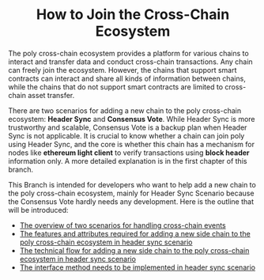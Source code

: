 <h1 align="center">How to Join the Cross-Chain Ecosystem</h1>

The poly cross-chain ecosystem provides a platform for various chains to interact and transfer data and conduct cross-chain transactions. Any chain can freely join the ecosystem. However, the chains that support smart contracts can interact and share all kinds of information between chains, while the chains that do not support smart contracts are limited to cross-chain asset transfer. 

There are two scenarios for adding a new chain to the poly cross-chain ecosystem: **Header Sync** and **Consensus Vote**. While Header Sync is more trustworthy and scalable, Consensus Vote is a backup plan when Header Sync is not applicable. It is crucial to know whether a chain can join poly using Header Sync, and the core is whether this chain has a mechanism for nodes like **ethereum light client** to verify transactions using **block header** information only. A more detailed explanation is in the first chapter of this branch.

This Branch is intended for developers who want to help add a new chain to the poly cross-chain ecosystem, mainly for Header Sync Scenario because the Consensus Vote hardly needs any development. Here is the outline that will be introduced:

- [The overview of two scenarios for handling cross-chain events](scenario.md)
- [The features and attributes required for adding a new side chain to the poly cross-chain ecosystem in header sync scenario](elements.md)
- [The technical flow for adding a new side chain to the poly cross-chain ecosystem in header sync scenario](steps.md)
- [The interface method needs to be implemented in header sync scenario](guideline.md)





